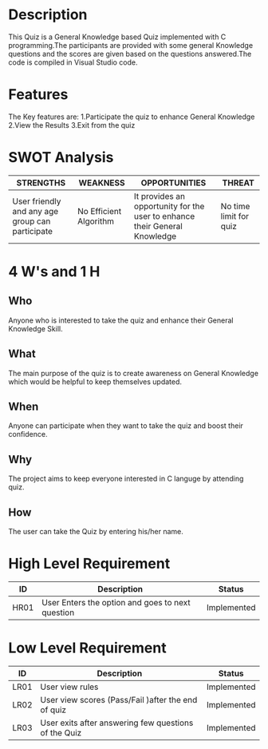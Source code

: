 # Description


This Quiz is a General Knowledge based Quiz implemented with C programming.The participants are provided with some general Knowledge questions and the scores are given based on the questions answered.The code is compiled in Visual Studio code.

# Features

The Key features are:
1.Participate the quiz to enhance General Knowledge
2.View the Results 
3.Exit from the quiz


# SWOT Analysis

|  STRENGTHS                                     |  WEAKNESS             |OPPORTUNITIES                                                       | THREAT                         |
| -------------------------------------------    |  ------------------   |-------------------------------------                                |---------------------           |
|User friendly and any age group can participate | No Efficient Algorithm| It provides an opportunity for the user to enhance their General Knowledge | No time limit for quiz  |
        




# 4 W's and 1 H

## Who
Anyone who is interested to take the quiz and enhance their General Knowledge Skill.

## What
The main purpose of the quiz is to create awareness on General Knowledge which would be helpful to keep themselves updated.

## When
Anyone can participate when they want to take the quiz and boost their confidence.

## Why
The project aims to keep everyone interested in C languge by attending quiz.

## How
The user can take the Quiz by entering his/her name.


# High Level Requirement

| ID  |  Description                                      | Status     | 
| ----|  -----------------------------------------        |----------  |
| HR01|  User Enters the option and goes to next question | Implemented|


# Low Level Requirement

| ID  |  Description                                            | Status     | 
| ----|  -----------------------------------------              |----------  |
| LR01|  User view rules                                        | Implemented|
| LR02|  User view scores (Pass/Fail )after the end of quiz     | Implemented|
| LR03|  User exits after answering few questions of the Quiz   | Implemented|


